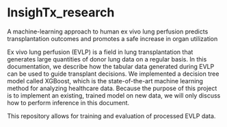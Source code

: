 # InsighTx_research
A machine-learning approach to human ex vivo lung perfusion predicts transplantation outcomes and promotes a safe increase in organ utilization

Ex vivo lung perfusion (EVLP) is a field in lung transplantation that generates large quantities of donor lung data on a regular basis. In this documentation, we describe how the tabular data generated during EVLP can be used to guide transplant decisions. We implemented a decision tree model called XGBoost, which is the state-of-the-art machine learning method for analyzing healthcare data. Because the purpose of this project is to implement an existing, trained model on new data, we will only discuss how to perform inference in this document.

This repository allows for training and evaluation of processed EVLP data.
